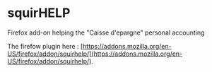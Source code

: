 # squirHELP
Firefox add-on helping the "Caisse d'epargne" personal accounting  
  
The firefow plugin here : [https://addons.mozilla.org/en-US/firefox/addon/squirhelp/](https://addons.mozilla.org/en-US/firefox/addon/squirhelp/).

